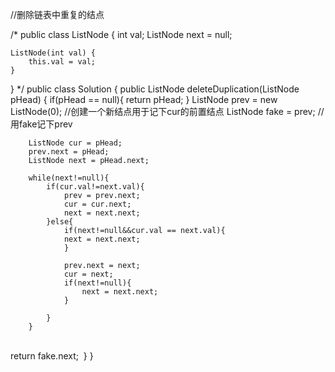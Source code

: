 //删除链表中重复的结点

/*
 public class ListNode {
    int val;
    ListNode next = null;

    ListNode(int val) {
        this.val = val;
    }
}
*/
public class Solution {
    public ListNode deleteDuplication(ListNode pHead)
    {
        if(pHead == null){
            return pHead;
        }
        ListNode prev = new ListNode(0);   //创建一个新结点用于记下cur的前置结点
        ListNode fake = prev;   //用fake记下prev  

        ListNode cur = pHead;
        prev.next = pHead;
        ListNode next = pHead.next;
        
        while(next!=null){
            if(cur.val!=next.val){
                prev = prev.next;
                cur = cur.next;
                next = next.next;
            }else{
                if(next!=null&&cur.val == next.val){
                next = next.next;
                }
                
                prev.next = next;
                cur = next;
                if(next!=null){
                    next = next.next;
                }
                
            }
        }


​    
        return fake.next;
​		}
}